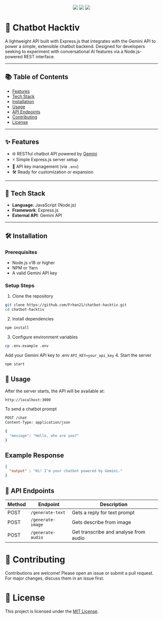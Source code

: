<p align="center">
  <img src="https://img.shields.io/badge/Express.js-Chatbot_API-blue?style=flat-square" />
  <img src="https://img.shields.io/badge/Node.js-v18%2B-green?style=flat-square" />
  <img src="https://img.shields.io/badge/License-MIT-yellow?style=flat-square" />
</p>

# 🤖 Chatbot Hacktiv

A lightweight API built with Express.js that integrates with the Gemini API to power a simple, extensible chatbot backend. Designed for developers seeking to experiment with conversational AI features via a Node.js-powered REST interface.

---

## 📚 Table of Contents

- [Features](#features)
- [Tech Stack](#tech-stack)
- [Installation](#installation)
- [Usage](#usage)
- [API Endpoints](#api-endpoints)
- [Contributing](#contributing)
- [License](#license)

---

## ✨ Features

- 🌐 RESTful chatbot API powered by [Gemini](https://deepmind.google/technologies/gemini/)
- ⚡ Simple Express.js server setup
- 🔐 API key management (via `.env`)
- 🛠️ Ready for customization or expansion

---

## 🧰 Tech Stack

- **Language**: JavaScript (Node.js)
- **Framework**: Express.js
- **External API**: Gemini API

---

## 🛠️ Installation

### Prerequisites

- Node.js v18 or higher
- NPM or Yarn
- A valid Gemini API key

### Setup Steps
1. Clone the repository
```bash
git clone https://github.com/Frhan21/chatbot-hacktiv.git
cd chatbot-hacktiv
```
2. Install dependencies
```bash
npm install
```
3. Configure environment variables
```bash
cp .env.example .env
```
Add your Gemini API key to .env
`API_KEY=your_api_key`
4. Start the server
```bash
npm start
```
## 🚀 Usage
After the server starts, the API will be available at: 
```bash
http://localhost:3000
```
To send a chatbot prompt
```bash
POST /chat
Content-Type: application/json

{
  "message": "Hello, who are you?"
}
```
## Example Response 
```json
{
  "output" : "Hi! I'm your chatbot powered by Gemini."
}
```

## 📡 API Endpoints
| Method | Endpoint | Description                                     |
| ------ | -------- | ----------------------------------------------- |
| POST   | `/generate-text`  | Gets a reply for text prompt |
| POST | `/generate-image`| Gets describe from image|
| POST | `/generate-audio` | Get transcribe and analyse from audio |



# 🤝 Contributing
Contributions are welcome! Please open an issue or submit a pull request.
For major changes, discuss them in an issue first.

# 📄 License
This project is licensed under the [MIT License](https://chatgpt.com/g/g-DpRO2Y344-readme-builder/c/LICENSE).
